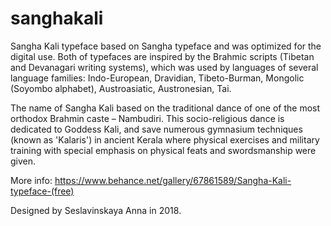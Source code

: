 # sanghakali

Sangha Kali typeface based on Sangha typeface and was optimized for the digital use. 
Both of typefaces are inspired by the Brahmic scripts (Tibetan and Devanagari writing systems), which was used by languages of several language families: Indo-European, Dravidian, Tibeto-Burman, Mongolic (Soyombo alphabet), Austroasiatic, Austronesian, Tai.

The name of Sangha Kali based on the traditional dance of one of the most orthodox Brahmin caste – Nambudiri. This socio-religious dance is dedicated to Goddess Kali, and save numerous gymnasium techniques (known as 'Kalaris') in ancient Kerala where physical exercises and military training with special emphasis on physical feats and swordsmanship were given. 

More info: https://www.behance.net/gallery/67861589/Sangha-Kali-typeface-(free)

Designed by Seslavinskaya Anna in 2018.
